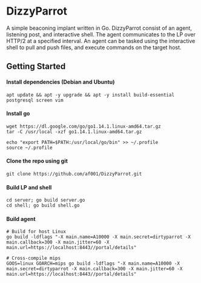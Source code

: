 # DizzyParrot
A simple beaconing implant written in Go. DizzyParrot consist of an agent, listening post, and interactive shell. The agent communicates to the LP over HTTP/2 at a specified interval. An agent can be tasked using the interactive shell to pull and push files, and execute commands on the target host. 

## Getting Started

#### Install dependencies (Debian and Ubuntu)
```
apt update && apt -y upgrade && apt -y install build-essential postgresql screen vim
```

#### Install go
```
wget https://dl.google.com/go/go1.14.1.linux-amd64.tar.gz
tar -C /usr/local -xzf go1.14.1.linux-amd64.tar.gz

echo "export PATH=$PATH:/usr/local/go/bin" >> ~/.profile
source ~/.profile
```

#### Clone the repo using git
```
git clone https://github.com/af001/DizzyParrot.git
```

#### Build LP and shell
```
cd server; go build server.go
cd shell; go build shell.go
```

#### Build agent 
```
# Build for host Linux
go build -ldflags "-X main.name=A10000 -X main.secret=dirtyparrot -X main.callback=300 -X main.jitter=60 -X main.url=https://localhost:8443//portal/details"

# Cross-compile mips
GOOS=linux GOARCH=mips go build -ldflags "-X main.name=A10000 -X main.secret=dirtyparrot -X main.callback=300 -X main.jitter=60 -X main.url=https://localhost:8443//portal/details"
```


